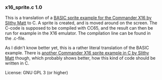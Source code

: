 ### x16_sprite.c 1.0

This is a translation of a [BASIC sprite example for the Commander X16 by Slithy Matt](https://github.com/SlithyMatt/x16-sprite/blob/master/sprite.bas) to C. A sprite is created, and is moved around on the screen.
The C-code is supposed to be compiled with CC65, and the result can then be run for example in the X16 emulator. The compilation line can be found in the .c-file.

As I didn't know better yet, this is a rather literal translation of the BASIC example.
There is [another Commander X16 sprite example in C by Slithy Matt](https://github.com/SlithyMatt/x16-demo/blob/master/cc65-sprite/demo.c) though, which probably shows better, how this kind of code should be written in C.

License: GNU GPL 3 (or higher)
